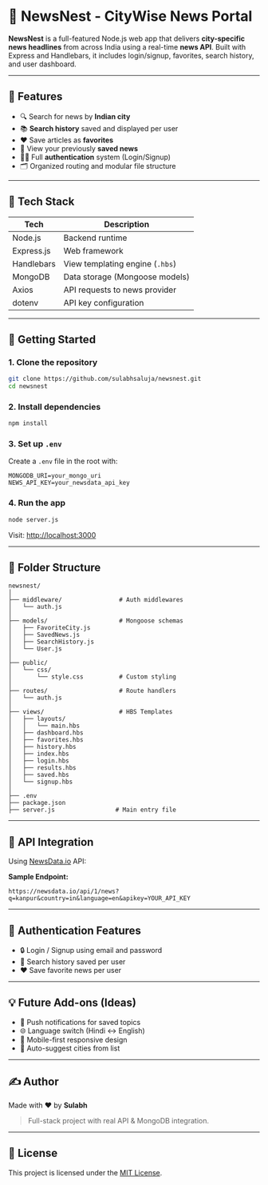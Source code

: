 
# 📰 NewsNest - CityWise News Portal

**NewsNest** is a full-featured Node.js web app that delivers **city-specific news headlines** from across India using a real-time **news API**. Built with Express and Handlebars, it includes login/signup, favorites, search history, and user dashboard.

---

## 📌 Features

- 🔍 Search for news by **Indian city**
- 📚 **Search history** saved and displayed per user
- ❤️ Save articles as **favorites**
- 🧾 View your previously **saved news**
- 🧑‍💻 Full **authentication** system (Login/Signup)
- 🗂️ Organized routing and modular file structure

---

## 🧱 Tech Stack

| Tech       | Description                     |
|------------|---------------------------------|
| Node.js    | Backend runtime                 |
| Express.js | Web framework                   |
| Handlebars | View templating engine (`.hbs`) |
| MongoDB    | Data storage (Mongoose models)  |
| Axios      | API requests to news provider   |
| dotenv     | API key configuration           |

---

## 🚀 Getting Started

### 1. Clone the repository
```bash
git clone https://github.com/sulabhsaluja/newsnest.git
cd newsnest
````

### 2. Install dependencies

```bash
npm install
```

### 3. Set up `.env`

Create a `.env` file in the root with:

```env
MONGODB_URI=your_mongo_uri
NEWS_API_KEY=your_newsdata_api_key
```

### 4. Run the app

```bash
node server.js
```

Visit: [http://localhost:3000](http://localhost:3000)

---

## 📁 Folder Structure

```
newsnest/
│
├── middleware/                # Auth middlewares
│   └── auth.js
│
├── models/                    # Mongoose schemas
│   ├── FavoriteCity.js
│   ├── SavedNews.js
│   ├── SearchHistory.js
│   └── User.js
│
├── public/
│   └── css/
│       └── style.css          # Custom styling
│
├── routes/                    # Route handlers
│   └── auth.js
│
├── views/                     # HBS Templates
│   ├── layouts/
│   │   └── main.hbs
│   ├── dashboard.hbs
│   ├── favorites.hbs
│   ├── history.hbs
│   ├── index.hbs
│   ├── login.hbs
│   ├── results.hbs
│   ├── saved.hbs
│   └── signup.hbs
│
├── .env
├── package.json
├── server.js                 # Main entry file
```

---

## 📡 API Integration

Using [NewsData.io](https://newsdata.io/) API:

**Sample Endpoint:**

```url
https://newsdata.io/api/1/news?q=kanpur&country=in&language=en&apikey=YOUR_API_KEY
```

---

## 🔐 Authentication Features

* 🔒 Login / Signup using email and password
* 🧠 Search history saved per user
* ❤️ Save favorite news per user

---

## 💡 Future Add-ons (Ideas)

* 🔔 Push notifications for saved topics
* 🌐 Language switch (Hindi ↔ English)
* 📱 Mobile-first responsive design
* 🔎 Auto-suggest cities from list

---

## ✍️ Author

Made with ❤️ by **Sulabh**

> Full-stack project with real API & MongoDB integration.

---

## 📜 License

This project is licensed under the [MIT License](LICENSE).


